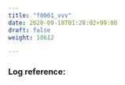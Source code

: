 ```yaml
---
title: "f0061_vvv"
date: 2020-09-18T01:28:02+99:00
draft: false
weight: 10612

---
```


### Log reference: <no value>

```
